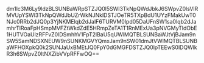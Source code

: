 dm1lc3M6Ly9ldzBLSUNBaWRpSTZJQ0l5SWl3TkNpQWdJbkJ6SWpvZ0lsVlRMVUpYSWl3TkNpQWdJbUZrWkNJNklDSTJOeTR5TXpBdU1UYzFMakUwT0NJc0RRb2dJQ0p3YjNKMElqb2dJalF6TURVM0lpd05DaUFnSW1sa0lqb2dJamhrTlRoaFpHSmpMVFZtWkdZdE5HRmpZeTA1T1RnMExUa3pNVGMyTldObE1HUTVOaUlzRFFvZ0lDSmhhV1FpT2lBaU5qUWlMQTBLSUNBaWJtVjBJam9nSW5SamNDSXNEUW9nSUNKMGVYQmxJam9nSW01dmJtVWlMQTBLSUNBaWFHOXpkQ0k2SUNJaUxBMEtJQ0FpY0dGMGFDSTZJQ0lpTEEwS0lDQWlkR3h6SWpvZ0ltNXZibVVpRFFwOQ==

